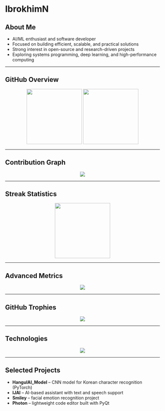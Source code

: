 # IbrokhimN

## About Me
- AI/ML enthusiast and software developer  
- Focused on building efficient, scalable, and practical solutions  
- Strong interest in open-source and research-driven projects  
- Exploring systems programming, deep learning, and high-performance computing  

---

## GitHub Overview

<p align="center">
  <img src="https://github-readme-stats.vercel.app/api?username=IbrokhimN&show_icons=true&count_private=true&include_all_commits=true&hide_border=true&theme=transparent" height="180"/>
  <img src="https://github-readme-stats.vercel.app/api/top-langs/?username=IbrokhimN&layout=compact&langs_count=10&hide_border=true&theme=transparent" height="180"/>
</p>

---

## Contribution Graph

<p align="center">
  <img src="https://github-readme-activity-graph.vercel.app/graph?username=IbrokhimN&theme=github-compact&hide_border=true" />
</p>

---

## Streak Statistics

<p align="center">
  <img src="https://streak-stats.demolab.com?user=IbrokhimN&hide_border=true&theme=transparent" height="180"/>
</p>

---

## Advanced Metrics

<p align="center">
  <img src="https://metrics.lecoq.io/IbrokhimN?template=classic&base.header=0&base.metadata=0&isocalendar=1&languages=1&followup=1&lines=1&introduction=1&activity=1&achievements=1&base=100" />
</p>

---

## GitHub Trophies

<p align="center">
  <img src="https://github-profile-trophy.vercel.app/?username=IbrokhimN&theme=flat&no-frame=true&margin-w=10&margin-h=10" />
</p>

---

## Technologies

<p align="center">
  <img src="https://skillicons.dev/icons?i=python,cpp,js,ts,react,nodejs,fastapi,linux,git,github,docker,mysql,postgresql" />
</p>

---

## Selected Projects
- **HangulAI_Model** – CNN model for Korean character recognition (PyTorch)  
- **IJAI** – AI-based assistant with text and speech support  
- **Smiley** – facial emotion recognition project  
- **Photon** – lightweight code editor built with PyQt  
